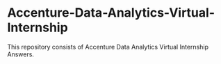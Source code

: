 # Accenture-Data-Analytics-Virtual-Internship

This repository consists of Accenture Data Analytics Virtual Internship Answers.


